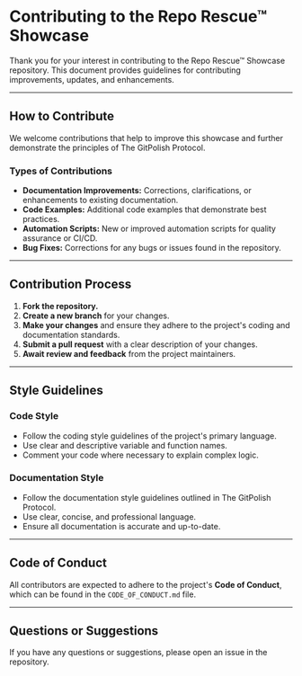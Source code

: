 # Contributing to the Repo Rescue™ Showcase

Thank you for your interest in contributing to the Repo Rescue™ Showcase repository. This document provides guidelines for contributing improvements, updates, and enhancements.

---

## How to Contribute

We welcome contributions that help to improve this showcase and further demonstrate the principles of The GitPolish Protocol.

### Types of Contributions

- **Documentation Improvements:** Corrections, clarifications, or enhancements to existing documentation.
- **Code Examples:** Additional code examples that demonstrate best practices.
- **Automation Scripts:** New or improved automation scripts for quality assurance or CI/CD.
- **Bug Fixes:** Corrections for any bugs or issues found in the repository.

---

## Contribution Process

1. **Fork the repository.**
2. **Create a new branch** for your changes.
3. **Make your changes** and ensure they adhere to the project's coding and documentation standards.
4. **Submit a pull request** with a clear description of your changes.
5. **Await review and feedback** from the project maintainers.

---

## Style Guidelines

### Code Style

- Follow the coding style guidelines of the project's primary language.
- Use clear and descriptive variable and function names.
- Comment your code where necessary to explain complex logic.

### Documentation Style

- Follow the documentation style guidelines outlined in The GitPolish Protocol.
- Use clear, concise, and professional language.
- Ensure all documentation is accurate and up-to-date.

---

## Code of Conduct

All contributors are expected to adhere to the project's **Code of Conduct**, which can be found in the `CODE_OF_CONDUCT.md` file.

---

## Questions or Suggestions

If you have any questions or suggestions, please open an issue in the repository.

